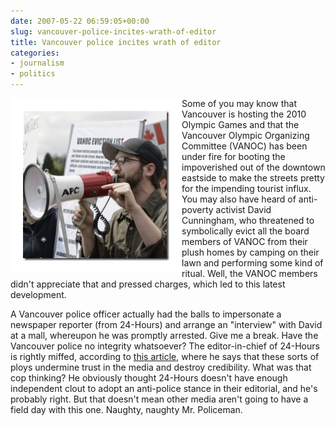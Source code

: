 ```yaml
---
date: 2007-05-22 06:59:05+00:00
slug: vancouver-police-incites-wrath-of-editor
title: Vancouver police incites wrath of editor
categories:
- journalism
- politics
---
```


 
<img align="left" style="border:20px solid white" src="/images/oly-protest%5B5%5D.jpg">

Some of you may know that Vancouver is hosting the 2010 Olympic Games and that the Vancouver Olympic Organizing Committee (VANOC) has been under fire for booting the impoverished out of the downtown eastside to make the streets pretty for the impending tourist influx. You may also have heard of anti-poverty activist David Cunningham, who threatened to symbolically evict all the board members of VANOC from their plush homes by camping on their lawn and performing some kind of ritual. Well, the VANOC members didn't appreciate that and pressed charges, which led to this latest development.

A Vancouver police officer actually had the balls to impersonate a newspaper reporter (from 24-Hours) and arrange an "interview" with David at a mall, whereupon he was promptly arrested. Give me a break. Have the Vancouver police no integrity whatsoever? The editor-in-chief of 24-Hours is rightly miffed, according to [this article](http://www.cbc.ca/canada/british-columbia/story/2007/05/21/24hours-arrest.html), where he says that these sorts of ploys undermine trust in the media and destroy credibility. What was that cop thinking? He obviously thought 24-Hours doesn't have enough independent clout to adopt an anti-police stance in their editorial, and he's probably right. But that doesn't mean other media aren't going to have a field day with this one. Naughty, naughty Mr. Policeman.
